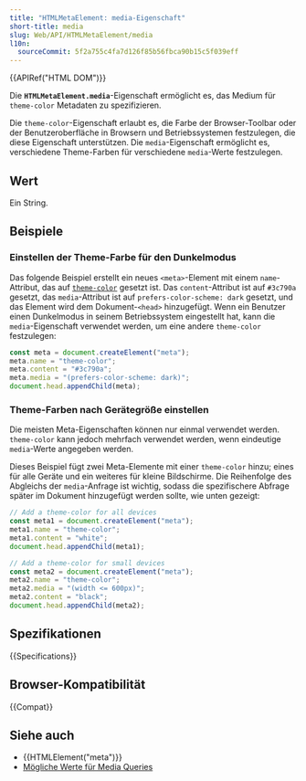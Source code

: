 ```yaml
---
title: "HTMLMetaElement: media-Eigenschaft"
short-title: media
slug: Web/API/HTMLMetaElement/media
l10n:
  sourceCommit: 5f2a755c4fa7d126f85b56fbca90b15c5f039eff
---
```


{{APIRef("HTML DOM")}}

Die **`HTMLMetaElement.media`**-Eigenschaft ermöglicht es, das Medium für `theme-color` Metadaten zu spezifizieren.

Die `theme-color`-Eigenschaft erlaubt es, die Farbe der Browser-Toolbar oder der Benutzeroberfläche in Browsern und Betriebssystemen festzulegen, die diese Eigenschaft unterstützen. Die `media`-Eigenschaft ermöglicht es, verschiedene Theme-Farben für verschiedene `media`-Werte festzulegen.

## Wert

Ein String.

## Beispiele

### Einstellen der Theme-Farbe für den Dunkelmodus

Das folgende Beispiel erstellt ein neues `<meta>`-Element mit einem `name`-Attribut, das auf [`theme-color`](/de/docs/Web/HTML/Reference/Elements/meta/name#meta_names_defined_in_the_html_specification) gesetzt ist. Das `content`-Attribut ist auf `#3c790a` gesetzt, das `media`-Attribut ist auf `prefers-color-scheme: dark` gesetzt, und das Element wird dem Dokument-`<head>` hinzugefügt. Wenn ein Benutzer einen Dunkelmodus in seinem Betriebssystem eingestellt hat, kann die `media`-Eigenschaft verwendet werden, um eine andere `theme-color` festzulegen:

```js
const meta = document.createElement("meta");
meta.name = "theme-color";
meta.content = "#3c790a";
meta.media = "(prefers-color-scheme: dark)";
document.head.appendChild(meta);
```

### Theme-Farben nach Gerätegröße einstellen

Die meisten Meta-Eigenschaften können nur einmal verwendet werden. `theme-color` kann jedoch mehrfach verwendet werden, wenn eindeutige `media`-Werte angegeben werden.

Dieses Beispiel fügt zwei Meta-Elemente mit einer `theme-color` hinzu; eines für alle Geräte und ein weiteres für kleine Bildschirme. Die Reihenfolge des Abgleichs der `media`-Anfrage ist wichtig, sodass die spezifischere Abfrage später im Dokument hinzugefügt werden sollte, wie unten gezeigt:

```js
// Add a theme-color for all devices
const meta1 = document.createElement("meta");
meta1.name = "theme-color";
meta1.content = "white";
document.head.appendChild(meta1);

// Add a theme-color for small devices
const meta2 = document.createElement("meta");
meta2.name = "theme-color";
meta2.media = "(width <= 600px)";
meta2.content = "black";
document.head.appendChild(meta2);
```

## Spezifikationen

{{Specifications}}

## Browser-Kompatibilität

{{Compat}}

## Siehe auch

- {{HTMLElement("meta")}}
- [Mögliche Werte für Media Queries](/de/docs/Web/CSS/CSS_media_queries/Using_media_queries)
